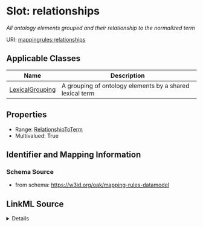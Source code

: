 # Slot: relationships
_All ontology elements grouped and their relationship to the normalized term_


URI: [mappingrules:relationships](https://w3id.org/oak/mapping-rules-datamodel/relationships)



<!-- no inheritance hierarchy -->




## Applicable Classes

| Name | Description |
| --- | --- |
[LexicalGrouping](LexicalGrouping.md) | A grouping of ontology elements by a shared lexical term






## Properties

* Range: [RelationshipToTerm](RelationshipToTerm.md)
* Multivalued: True








## Identifier and Mapping Information







### Schema Source


* from schema: https://w3id.org/oak/mapping-rules-datamodel




## LinkML Source

<details>
```yaml
name: relationships
description: All ontology elements grouped and their relationship to the normalized
  term
from_schema: https://w3id.org/oak/mapping-rules-datamodel
rank: 1000
multivalued: true
alias: relationships
owner: LexicalGrouping
domain_of:
- LexicalGrouping
range: RelationshipToTerm

```
</details>